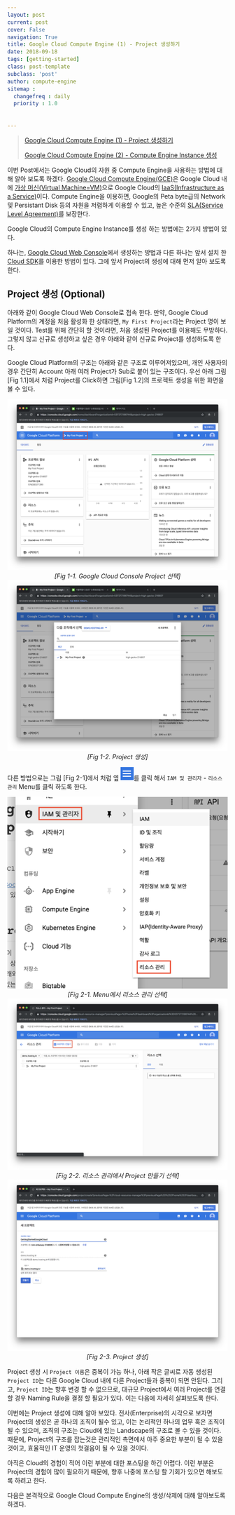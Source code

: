 ```yaml
---
layout: post
current: post
cover: False
navigation: True
title: Google Cloud Compute Engine (1) - Project 생성하기
date: 2018-09-18
tags: [getting-started]
class: post-template
subclass: 'post'
author: compute-engine
sitemap :
  changefreq : daily
  priority : 1.0


---
```


> [Google Cloud Compute Engine (1) - Project 생성하기]({{site.url}}/Google-Cloud-Compute-Engine-Usage-1)
>
> [Google Cloud Compute Engine (2) - Compute Engine Instance 생성]({{site.url}}/Google-Cloud-Compute-Engine-Usage-2/)

이번 Post에서는 Google Cloud의 자원 중 Compute Engine을 사용하는 방법에 대해 알아 보도록 하겠다. [Google Cloud Compute Engine(GCE)](https://cloud.google.com/compute/)은 Google Cloud 내에 [가상 머신(Virtual Machine=VM)](https://ko.wikipedia.org/wiki/%EA%B0%80%EC%83%81_%EB%A8%B8%EC%8B%A0#%EA%B0%80%EC%83%81_%EB%A8%B8%EC%8B%A0_%EC%9D%91%EC%9A%A9_%EC%86%8C%ED%94%84%ED%8A%B8%EC%9B%A8%EC%96%B4)으로 Google Cloud의 [IaaS(Infrastructure as a Service)](https://ko.wikipedia.org/wiki/%EC%84%9C%EB%B9%84%EC%8A%A4%EB%A1%9C%EC%84%9C%EC%9D%98_%EC%9D%B8%ED%94%84%EB%9D%BC%EC%8A%A4%ED%8A%B8%EB%9F%AD%EC%B2%98)이다. Compute Engine을 이용하면, Google의 Peta byte급의 Network 및 Persistant Disk 등의 자원을 저렴하게 이용할 수 있고, 높은 수준의 [SLA(Service Level Agreement)](https://cloud.google.com/compute/sla)를 보장한다. 



Google Cloud의 Compute Engine Instance를 생성 하는 방법에는 2가지 방법이 있다. 

하나는, [Google Cloud Web Console](https://console.cloud.google.com/)에서 생성하는 방법과 다른 하나는 앞서 설치 한 [Cloud SDK](https://jay-pak.github.io/Google-Cloud-SDK-Install)를 이용한 방법이 있다. 그에 앞서 Project의 생성에 대해 먼저 알아 보도록 한다. 





## Project 생성 (Optional)

아래와 같이 Google Cloud Web Console로 접속 한다. 만약, Google Cloud Platform의 계정을 처음 활성화 한 상태라면, `My First Project`라는 Project 명이 보일 것이다. Test를 위해 간단히 할 것이라면, 처음 생성된 Project를 이용해도 무방하다. 그렇지 않고 신규로 생성하고 싶은 경우 아래와 같이 신규로 Project를 생성하도록 한다. 

 Google Cloud Platform의 구조는 아래와 같은 구조로 이루어져있으며, 개인 사용자의 경우 간단히 Account 아래 여러 Project가 Sub로 붙어 있는 구조이다. 우선 아래 그림 [Fig 1.1]에서 처럼 Project를 Click하면 그림[Fig 1.2]의 프로젝트 생성을 위한 화면을 볼 수 있다. 

<center>
    <img src="../images/google-cloud-project-create/web-console-0.png"/>
	<br/>
    <em>[Fig 1-1. Google Cloud Console Project 선택]</em>
</center>

<center>
    <img src="../images/google-cloud-project-create/web-console-1.png"/>
	<br/>
    <em>[Fig 1-2. Project 생성] </em>
</center>




다른 방법으로는 그림 [Fig 2-1]에서 처럼 옆 <img src="../assets/images/top-menu.png" width=30px height=30px/>를 클릭 해서 `IAM 및 관리자` - `리소스 관리` Menu를 클릭 하도록 한다. 



<center>
    <img src="../images/google-cloud-project-create/menu-resource-0.png"/>
	<br/>
    <em>[Fig 2-1. Menu에서 리소스 관리 선택]</em>
</center>

<center>
    <img src="../images/google-cloud-project-create/menu-resource-1.png"/>
	<br/>
    <em>[Fig 2-2. 리소스 관리에서 Project 만들기 선택]</em>
</center>

<center>
    <img src="../images/google-cloud-project-create/menu-resource-2.png"/>
	<br/>
    <em>[Fig 2-3. Project 생성]</em>
</center>

Project 생성 시 `Project 이름`은 중복이 가능 하나, 아래 작은 글씨로 자동 생성된 `Project ID`는 다른 Google Cloud 내에 다른 Project들과 중복이 되면 안된다. 그리고, `Project ID`는 향후 변경 할 수 없으므로, 대규모 Project에서 여러 Project를 연결 할 경우 Naming Rule을 결정 할 필요가 있다. 이는 다음에 자세히 살펴보도록 한다. 

이번에는 Project 생성에 대해 알아 보았다. 전사(Enterprise)의 시각으로 보자면 Project의 생성은 곧 하나의 조직이 될수 있고, 이는 논리적인 하나의 업무 혹은 조직이 될 수 있으며, 조직의 구조는 Cloud에 있는 Landscape의 구조로 볼 수 있을 것이다. 때문에, Project의 구조를 잡는것은 관리적인 측면에서 아주 중요한 부분이 될 수 있을 것이고, 효율적인 IT 운영의 첫걸음이 될 수 있을 것이다. 

아직은 Cloud의 경험이 적어 이런 부분에 대한 포스팅을 하긴 어렵다. 이런 부분은 Project의 경험이 많이 필요하기 때문에, 향후 나중에 포스팅 할 기회가 있으면 해보도록 하려고 한다. 

다음은 본격적으로 Google Cloud Compute Engine의 생성/삭제에 대해 알아보도록 하겠다.